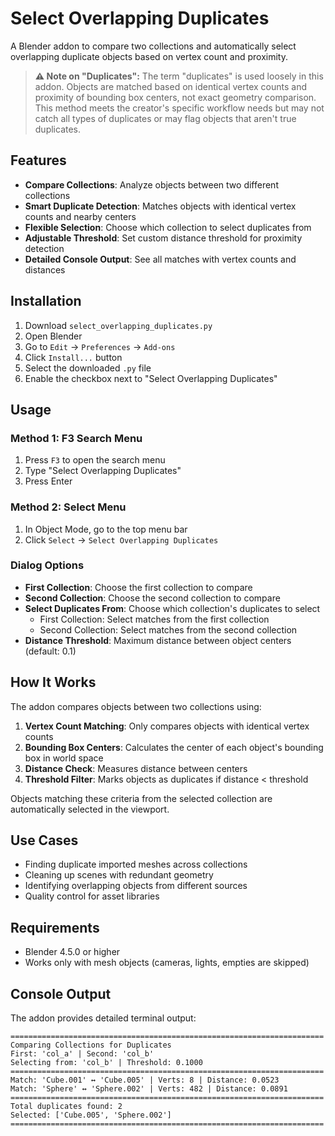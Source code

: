 # Select Overlapping Duplicates

A Blender addon to compare two collections and automatically select overlapping duplicate objects based on vertex count and proximity.

> **⚠️ Note on "Duplicates":** The term "duplicates" is used loosely in this addon. Objects are matched based on identical vertex counts and proximity of bounding box centers, not exact geometry comparison. This method meets the creator's specific workflow needs but may not catch all types of duplicates or may flag objects that aren't true duplicates.

## Features

- **Compare Collections**: Analyze objects between two different collections
- **Smart Duplicate Detection**: Matches objects with identical vertex counts and nearby centers
- **Flexible Selection**: Choose which collection to select duplicates from
- **Adjustable Threshold**: Set custom distance threshold for proximity detection
- **Detailed Console Output**: See all matches with vertex counts and distances

## Installation

1. Download `select_overlapping_duplicates.py`
2. Open Blender
3. Go to `Edit` → `Preferences` → `Add-ons`
4. Click `Install...` button
5. Select the downloaded `.py` file
6. Enable the checkbox next to "Select Overlapping Duplicates"

## Usage

### Method 1: F3 Search Menu
1. Press `F3` to open the search menu
2. Type "Select Overlapping Duplicates"
3. Press Enter

### Method 2: Select Menu
1. In Object Mode, go to the top menu bar
2. Click `Select` → `Select Overlapping Duplicates`

### Dialog Options

- **First Collection**: Choose the first collection to compare
- **Second Collection**: Choose the second collection to compare
- **Select Duplicates From**: Choose which collection's duplicates to select
  - First Collection: Select matches from the first collection
  - Second Collection: Select matches from the second collection
- **Distance Threshold**: Maximum distance between object centers (default: 0.1)

## How It Works

The addon compares objects between two collections using:

1. **Vertex Count Matching**: Only compares objects with identical vertex counts
2. **Bounding Box Centers**: Calculates the center of each object's bounding box in world space
3. **Distance Check**: Measures distance between centers
4. **Threshold Filter**: Marks objects as duplicates if distance < threshold

Objects matching these criteria from the selected collection are automatically selected in the viewport.

## Use Cases

- Finding duplicate imported meshes across collections
- Cleaning up scenes with redundant geometry
- Identifying overlapping objects from different sources
- Quality control for asset libraries

## Requirements

- Blender 4.5.0 or higher
- Works only with mesh objects (cameras, lights, empties are skipped)

## Console Output

The addon provides detailed terminal output:
```
======================================================================
Comparing Collections for Duplicates
First: 'col_a' | Second: 'col_b'
Selecting from: 'col_b' | Threshold: 0.1000
======================================================================
Match: 'Cube.001' ↔ 'Cube.005' | Verts: 8 | Distance: 0.0523
Match: 'Sphere' ↔ 'Sphere.002' | Verts: 482 | Distance: 0.0891
======================================================================
Total duplicates found: 2
Selected: ['Cube.005', 'Sphere.002']
======================================================================
```

